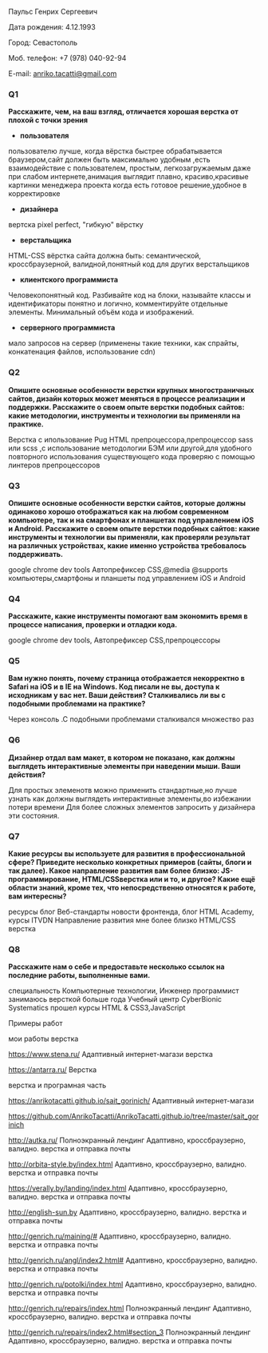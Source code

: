 Паульс Генрих Сергеевич

Дата рождения: 4.12.1993

Город: Севастополь

Моб. телефон: +7 (978) 040-92-94

E-mail: anriko.tacatti@gmail.com



### Q1
**Расскажите, чем, на ваш взгляд, отличается хорошая верстка от плохой с точки
зрения**

+ **пользователя**

пользователю лучше, когда вёрстка быстрее обрабатывается браузером,сайт должен быть максимально удобным ,есть взаимодействие с пользователем, простым, легкозагружаемым даже при слабом интернете,анимация выглядит плавно, красиво,красивые картинки
менеджера проекта 
когда есть готовое решение,удобное в корректировке

+ **дизайнера**

вертска pixel perfect, "гибкую" вёрстку

+ **верстальщика**

HTML-CSS вёрстка сайта должна быть: семантической, кроссбраузерной, валидной,понятный код для других верстальщиков

+ **клиентского программиста**

Человекопонятный код. Разбивайте код на блоки, называйте классы и идентификаторы понятно и логично, комментируйте отдельные элементы.
Минимальный объём кода и изображений.

+ **серверного программиста**

мало запросов на сервер (применены такие техники, как спрайты, конкатенация файлов, использование cdn)



### Q2
**Опишите основные особенности верстки крупных многостраничных сайтов,
дизайн которых может меняться в процессе реализации и поддержки.
Расскажите о своем опыте верстки подобных сайтов: какие методологии,
инструменты и технологии вы применяли на практике.**

Верстка с ипользование Pug HTML препроцессора,препроцессор sass или scss ,с использование методологии БЭМ  или другой,для удобного повторного использования существующего кода
проверяю с помощью линтеров препроцессоров  

### Q3
**Опишите основные особенности верстки сайтов, которые должны одинаково
хорошо отображаться как на любом современном компьютере, так и на
смартфонах и планшетах под управлением iOS и Android. Расскажите о своем
опыте верстки подобных сайтов: какие инструменты и технологии вы применяли,
как проверяли результат на различных устройствах, какие именно устройства
требовалось поддерживать.**

google chrome dev tools 
Автопрефиксер CSS,@media @supports
компьютеры,смартфоны и планшеты под управлением iOS и Android

### Q4
**Расскажите, какие инструменты помогают вам экономить время в процессе
написания, проверки и отладки кода.**

google chrome dev tools, Автопрефиксер CSS,препроцессоры 

### Q5
**Вам нужно понять, почему страница отображается некорректно в Safari на iOS и в
IE на Windows. Код писали не вы, доступа к исходникам у вас нет. Ваши действия?
Сталкивались ли вы с подобными проблемами на практике?**

Через консоль .С подобными проблемами сталкивался множество раз  

### Q6
**Дизайнер отдал вам макет, в котором не показано, как должны выглядеть
интерактивные элементы при наведении мыши. Ваши действия?**

Для простых элеменотв можно применить стандартные,но лучше узнать как должны выглядеть
интерактивные элементы,во избежании потери времени 
Для более сложных элементов  запросить у дизайнера эти состояния.

### Q7
**Какие ресурсы вы используете для развития в профессиональной сфере? Приведите
несколько конкретных примеров (сайты, блоги и так далее).
Какое направление развития вам более близко: JS-программирование, HTML/CSSверстка
или и то, и другое?
Какие ещё области знаний, кроме тех, что непосредственно относятся к работе,
вам интересны?**

ресурсы блог Веб-стандарты
новости фронтенда, блог HTML Academy,
курсы ITVDN
Направление развития мне более близко
HTML/CSS верстка

### Q8
**Расскажите нам о себе и предоставьте несколько ссылок на последние работы,
выполненные вами.**

специальность Компьютерные технологии, Инженер программист
занимаюсь версткой больше года
Учебный центр СyberBionic Systematics 
прошел курсы HTML & CSS3,JavaScript 
 
 Примеры работ 
 
 мои работы верстка 
 
 https://www.stena.ru/ Адаптивный интернет-магази верстка
 
 https://antarra.ru/ Верстка
 
 верстка и програмная часть
 
 https://anrikotacatti.github.io/sait_gorinich/ Адаптивный интернет-магази 
 
 https://github.com/AnrikoTacatti/AnrikoTacatti.github.io/tree/master/sait_gorinich
 
 http://autka.ru/ Полноэкранный лендинг  Адаптивно, кроссбраузерно, валидно. верстка и отправка почты
 
 http://orbita-style.by/index.html Адаптивно, кроссбраузерно, валидно. верстка и отправка почты
 
 https://verally.by/landing/index.html Адаптивно, кроссбраузерно, валидно. верстка и отправка почты
 
 http://english-sun.by Адаптивно, кроссбраузерно, валидно. верстка и отправка почты
 
 http://genrich.ru/maining/# Адаптивно, кроссбраузерно, валидно. верстка и отправка почты
 
 http://genrich.ru/angl/index2.html# Адаптивно, кроссбраузерно, валидно. верстка и отправка почты
 
 http://genrich.ru/potolki/index.html Адаптивно, кроссбраузерно, валидно. верстка и отправка почты
 
 http://genrich.ru/repairs/index.html Полноэкранный лендинг  Адаптивно, кроссбраузерно, валидно. верстка и отправка почты
 
 http://genrich.ru/repairs/index2.html#section_3 Полноэкранный лендинг  Адаптивно, кроссбраузерно, валидно. верстка и отправка почты
 
